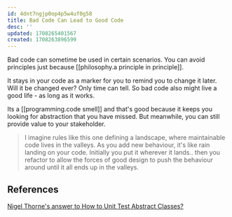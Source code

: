 ```yaml
---
id: 4dnt7ngjp0op4p5w4uf0g58
title: Bad Code Can Lead to Good Code
desc: ''
updated: 1708265401567
created: 1708263896599
---
```



Bad code can sometime be used in certain scenarios. You can avoid principles just because [[philosophy.a principle in principle]].

It stays in your code as a marker for you to remind you to change it later. Will it be changed ever? Only time can tell. So bad code also might live a good life - as long as it works.

Its a [[programming.code smell]] and that's good because it keeps you looking for abstraction that you have missed. But meanwhile, you can still provide value to your stakeholder.

>I imagine rules like this one defining a landscape, where maintainable code lives in the valleys. As you add new behaviour, it's like rain landing on your code. Initially you put it wherever it lands.. then you refactor to allow the forces of good design to push the behaviour around until it all ends up in the valleys.

## References

[Nigel Thorne's answer to How to Unit Test Abstract Classes?](https://stackoverflow.com/a/2947823/14318926)

